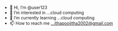 - 👋 Hi, I’m @user123
- 👀 I’m interested in ...cloud computing 
- 🌱 I’m currently learning ...cloud computing
- 📫 How to reach me ...ithapoojitha2002@gmail.com

<!---
Ithapoojitha/Ithapoojitha is a ✨ special ✨ repository because its `README.md` (this file) appears on your GitHub profile.
You can click the Preview link to take a look at your changes.
--->

